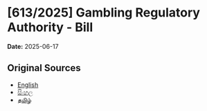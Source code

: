 # [613/2025] Gambling Regulatory Authority - Bill

**Date:** 2025-06-17

## Original Sources

- [English](https://documents.gov.lk/view/bills/2025/6/613-2025_E.pdf)
- [සිංහල](https://documents.gov.lk/view/bills/2025/6/613-2025_S.pdf)
- [தமிழ்](https://documents.gov.lk/view/bills/2025/6/613-2025_T.pdf)

